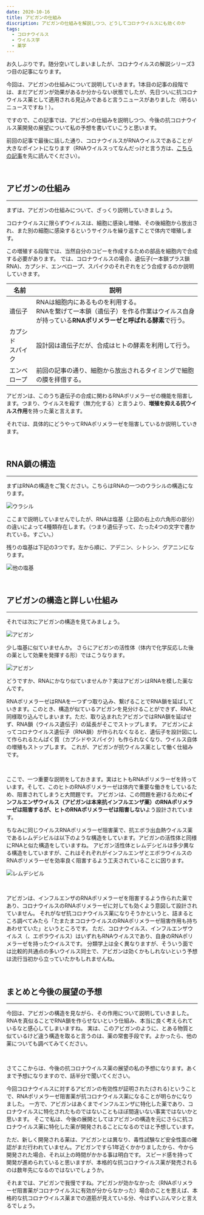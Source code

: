 ```yaml
---
date: 2020-10-16
title: アビガンの仕組み
discription: アビガンの仕組みを解説しつつ、どうしてコロナウイルスにも効くのか
tags:
  - コロナウイルス
  - ウイルス学
  - 薬学
---
```


お久しぶりです。随分空いてしまいましたが、コロナウイルスの解説シリーズ3つ目の記事になります。

今回は、アビガンの仕組みについて説明していきます。1本目の記事の段階では、まだアビガンが効果があるか分からない状態でしたが、先日ついに抗コロナウイルス薬として適用される見込みであると言うニュースがありました（明るいニュースですね！）。

ですので、この記事では、アビガンの仕組みを説明しつつ、今後の抗コロナウイルス薬開発の展望について私の予想を書いていこうと思います。

前回の記事で最後に話した通り、コロナウイルスがRNAウイルスであることが大きなポイントになります（RNAウイルスってなんだっけと言う方は、<u>[こちらの記事](/posts/2020-07-co-v-2/)</u>を先に読んでください）。

<br>

## **アビガンの仕組み**

***

まずは、アビガンの仕組みについて、ざっくり説明していきましょう。

コロナウイルスに限らずウイルスは、細胞に感染し増殖、その後細胞から放出され、また別の細胞に感染するというサイクルを繰り返すことで体内で増殖します。

この増殖する段階では、当然自分のコピーを作成するための部品を細胞内で合成する必要があります。
では、コロナウイルスの場合、遺伝子(一本鎖プラス鎖RNA)、カプシド、エンベロープ、スパイクのそれぞれをどう合成するのか説明していきます。

| 名前 | 説明 |
| ----| ---- |
| 遺伝子 | RNAは細胞内にあるものを利用する。<br>RNAを繋げて一本鎖（遺伝子）を作る作業はウイルス自身が持っている**RNAポリメラーゼと呼ばれる酵素**で行う。 |
| カプシド<br>スパイク | 設計図は遺伝子だが、合成はヒトの酵素を利用して行う。|
|エンベロープ | 前回の記事の通り、細胞から放出されるタイミングで細胞の膜を拝借する。|

アビガンは、このうち遺伝子の合成に関わるRNAポリメラーゼの機能を阻害します。つまり、ウイルスを殺す（無力化する）と言うより、**増殖を抑える抗ウイルス作用**を持った薬と言えます。

それでは、具体的にどうやってRNAポリメラーゼを阻害しているか説明していきます。

<br>

## **RNA鎖の構造**

***

まずはRNAの構造をご覧ください。こちらはRNAの一つのウラシルの構造になります。

![ウラシル](../images/20201008/UMP_chemical_structure.png)

ここまで説明していませんでしたが、RNAは塩基（上図の右上の六角形の部分）の違いによって4種類存在します。（つまり遺伝子って、たった4つの文字で書かれている。すごい。）

残りの塩基は下記の3つです。左から順に、アデニン、シトシン、グアニンになります。

![他の塩基](../images/20201008/Rna_chemical_structure.png)

<br>

## **アビガンの構造と詳しい仕組み**

***

それでは次にアビガンの構造を見てみましょう。

![アビガン](../images/20201008/structure.png)

少し塩基に似ていませんか。
さらにアビガンの活性体（体内で化学反応した後の薬として効果を発揮する形）ではこうなります。

![アビガン](../images/20201008/activatied_structure.png)

どうですか、RNAにかなり似ていませんか？実はアビガンはRNAを模した薬なんです。

RNAポリメラーゼはRNAを一つずつ取り込み、繋げることでRNA鎖を延ばしていきます。このとき、構造が似ているアビガンを見分けることができず、RNAと同様取り込んでしまいます。ただ、取り込まれたアビガンではRNA鎖を延ばせず、RNA鎖（ウイルス遺伝子）の延長がそこでストップします。
アビガンによってコロナウイルス遺伝子（RNA鎖）が作られなくなると、遺伝子を設計図にして作られるたんぱく質（カプシドやスパイク）も作られなくなり、ウイルス自体の増殖もストップします。
これが、アビガンが抗ウイルス薬として働く仕組みです。

<br>

ここで、一つ重要な説明をしておきます。実はヒトもRNAポリメラーゼを持っています。そして、このヒトのRNAポリメラーゼは体内で重要な働きをしているため、阻害されてしまうと大問題です。
アビガンは、この問題を避けるために**インフルエンザウイルス（アビガンは本来抗インフルエンザ薬）のRNAポリメラーゼは阻害するが、ヒトのRNAポリメラーゼは阻害しない**よう設計されています。

ちなみに同じウイルスRNAポリメラーゼ阻害薬で、抗エボラ出血熱ウイルス薬であるレムデシビルは以下のような構造をしています。アビガンの活性体と同様にRNAと似た構造をしていますね。
アビガン活性体とレムデシビルは多少異なる構造をしていますが、これはそれぞれがインフルエンザとエボラウイルスのRNAポリメラーゼを効率良く阻害するよう工夫されていることに因ります。

![レムデシビル](../images/20201008/Remdesivir.gif)

<br>

アビガンは、インフルエンザのRNAポリメラーゼを阻害するよう作られた薬であり、コロナウイルスのRNAポリメラーゼに対しても効くよう意図して設計されていません。
それがなぜ抗コロナウイルス薬になりそうかというと、詰まるところ調べてみたら「たまたまコロナウイルスのRNAポリメラーゼ阻害作用も持ちあわせていた」というところです。
ただ、コロナウイルス、インフルエンザウイルス（、エボラウイルス）はいずれもRNAウイルスであり、自身のRNAポリメラーゼを持ったウイルスです。
分類学上は全く異なりますが、そういう面では比較的共通点の多いウイルス同士で、アビガンは効くかもしれないという予想は流行当初から立っていたかもしれませんね。


<br>

## **まとめと今後の展望の予想**

***

今回は、アビガンの構造を見ながら、その作用について説明していきました。RNAを真似ることでRNA鎖を作らせないという仕組み、本当に良く考えられているなと感心してしまいますね。
実は、このアビガンのように、とある物質と似ているけど違う構造を取ると言うのは、薬の常套手段です。よかったら、他の薬についても調べてみてください。

<br>

さてここからは、今後の抗コロナウイルス薬の展望の私の予想になります。あくまで予想になりますので、話半分で聞いてください。

今回コロナウイルスに対するアビガンの有効性が証明された(される)ということで、RNAポリメラーゼ阻害薬が抗コロナウイルス薬になることが明らかになりました。
一方で、アビガンはあくまでインフルエンザに特化した薬であり、コロナウイルスに特化されたものではないこともほぼ間違いない事実ではないかと思います。
そこで私は、今後の展開としてはアビガンの構造を元にさらに抗コロナウイルス薬に特化した薬が開発されることになるのではと予想しています。

ただ、新しく開発される薬は、アビガンとは異なり、毒性試験など安全性面の確認がまだ行われていません。アビガンですら1年近くかかりましたから、今から開発された場合、それ以上の時間がかかる事は明白です。
スピード感を持って開発が進められていると思いますが、本格的な抗コロナウイルス薬が発売されるのは数年先になるのではないでしょうか。

それまでは、アビガンで我慢ですね。アビガンが効かなかった（RNAポリメラーゼ阻害薬がコロナウイルスに有効が分からなかった）場合のことを思えば、本格的な抗コロナウイルス薬までの道筋が見えている分、今はずいぶんマシと言えるでしょう。
